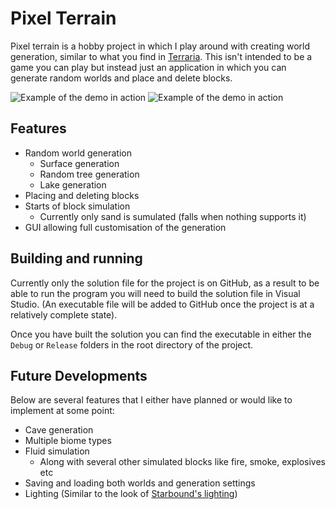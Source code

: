 # Pixel Terrain
Pixel terrain is a hobby project in which I play around with creating world generation, similar to what you find in [Terraria](https://store.steampowered.com/app/105600/Terraria/). This isn't intended to be a game you can play but instead just an application in which you can generate random worlds and place and delete blocks.

![Example of the demo in action](https://i.imgur.com/FptXDyS.png)
![Example of the demo in action](https://i.imgur.com/oYe3LrT.png)

## Features
- Random world generation
  - Surface generation
  - Random tree generation
  - Lake generation
- Placing and deleting blocks
- Starts of block simulation
  - Currently only sand is sumulated (falls when nothing supports it)
- GUI allowing full customisation of the generation

## Building and running
Currently only the solution file for the project is on GitHub, as a result to be able to run the program you will need to build the solution file in Visual Studio.
(An executable file will be added to GitHub once the project is at a relatively complete state).

Once you have built the solution you can find the executable in either the ```Debug``` or ```Release``` folders in the root directory of the project.

## Future Developments
Below are several features that I either have planned or would like to implement at some point:
- Cave generation
- Multiple biome types
- Fluid simulation
  - Along with several other simulated blocks like fire, smoke, explosives etc
- Saving and loading both worlds and generation settings
- Lighting (Similar to the look of [Starbound's lighting](https://cdn.cloudflare.steamstatic.com/steam/apps/211820/ss_198c15c2c8500bd57479c53713b4fbedb32b101a.1920x1080.jpg?t=1599228095))
